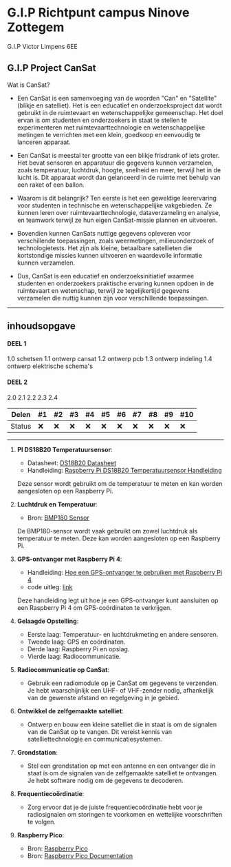# G.I.P Richtpunt campus Ninove Zottegem
G.I.P Victor Limpens 6EE


## **G.I.P Project CanSat**

Wat is CanSat?

- Een CanSat is een samenvoeging van de woorden "Can" en "Satellite" (blikje en satelliet). Het is een educatief en onderzoeksproject dat wordt gebruikt in de ruimtevaart en wetenschappelijke gemeenschap. Het doel ervan is om studenten en onderzoekers in staat te stellen te experimenteren met ruimtevaarttechnologie en wetenschappelijke metingen te verrichten met een klein, goedkoop en eenvoudig te lanceren apparaat.

- Een CanSat is meestal ter grootte van een blikje frisdrank of iets groter. Het bevat sensoren en apparatuur die gegevens kunnen verzamelen, zoals temperatuur, luchtdruk, hoogte, snelheid en meer, terwijl het in de lucht is. Dit apparaat wordt dan gelanceerd in de ruimte met behulp van een raket of een ballon.

- Waarom is dit belangrijk? Ten eerste is het een geweldige leerervaring voor studenten in technische en wetenschappelijke vakgebieden. Ze kunnen leren over ruimtevaarttechnologie, dataverzameling en analyse, en teamwork terwijl ze hun eigen CanSat-missie plannen en uitvoeren.

- Bovendien kunnen CanSats nuttige gegevens opleveren voor verschillende toepassingen, zoals weermetingen, milieuonderzoek of technologietests. Het zijn als kleine, betaalbare satellieten die kortstondige missies kunnen uitvoeren en waardevolle informatie kunnen verzamelen.

- Dus, CanSat is een educatief en onderzoeksinitiatief waarmee studenten en onderzoekers praktische ervaring kunnen opdoen in de ruimtevaart en wetenschap, terwijl ze tegelijkertijd gegevens verzamelen die nuttig kunnen zijn voor verschillende toepassingen.

****

## inhoudsopgave
<a name="inhoudsopgave"></a>
 #### DEEL 1
   1.0 schetsen
   1.1 ontwerp cansat
   1.2 ontwerp pcb
   1.3 ontwerp indeling
   1.4 ontwerp elektrische schema's 

 #### DEEL 2
   2.0
   2.1
   2.2
   2.3
   2.4


Delen | #1 | #2 | #3 | #4 | #5 | #6 | #7 | #8 | #9 | #10 
--- | --- | --- | --- |--- |--- |--- |--- |--- |--- |--- 
Status | ❌ | ❌ | ❌ | ❌ | ❌ | ❌ | ❌ | ❌ | ❌ | ❌ 

****

1. **PI DS18B20 Temperatuursensor**:
   - Datasheet: [DS18B20 Datasheet](https://www.digikey.be/en/htmldatasheets/production/1668/0/0/1/ds18b20z-t-r)
   - Handleiding: [Raspberry Pi DS18B20 Temperatuursensor Handleiding](https://www.circuitbasics.com/raspberry-pi-ds18b20-temperature-sensor-tutorial/)
   
   Deze sensor wordt gebruikt om de temperatuur te meten en kan worden aangesloten op een Raspberry Pi.

2. **Luchtdruk en Temperatuur**:
   - Bron: [BMP180 Sensor](https://raspberrytips.nl/bmp180/)
   
   De BMP180-sensor wordt vaak gebruikt om zowel luchtdruk als temperatuur te meten. Deze kan worden aangesloten op een Raspberry Pi.

3. **GPS-ontvanger met Raspberry Pi 4**:
   - Handleiding: [Hoe een GPS-ontvanger te gebruiken met Raspberry Pi 4](https://maker.pro/raspberry-pi/tutorial/how-to-use-a-gps-receiver-with-raspberry-pi-4)
   - code uitleg: [link](https://microcontrollerslab.com/neo-6m-gps-module-raspberry-pi-pico-micropython/)

   Deze handleiding legt uit hoe je een GPS-ontvanger kunt aansluiten op een Raspberry Pi 4 om GPS-coördinaten te verkrijgen.

4. **Gelaagde Opstelling**:
     - Eerste laag: Temperatuur- en luchtdrukmeting en andere sensoren.
     - Tweede laag: GPS en coördinaten.
     - Derde laag: Raspberry Pi en opslag.
     - Vierde laag: Radiocommunicatie.

5. **Radiocommunicatie op CanSat**:
   - Gebruik een radiomodule op je CanSat om gegevens te verzenden. Je hebt waarschijnlijk een UHF- of VHF-zender nodig, afhankelijk van de gewenste afstand en regelgeving in je gebied.

6. **Ontwikkel de zelfgemaakte satelliet**:
   - Ontwerp en bouw een kleine satelliet die in staat is om de signalen van de CanSat op te vangen. Dit vereist kennis van satelliettechnologie en communicatiesystemen.

7. **Grondstation**:
   - Stel een grondstation op met een antenne en een ontvanger die in staat is om de signalen van de zelfgemaakte satelliet te ontvangen. Je hebt software nodig om de gegevens te decoderen.

8. **Frequentiecoördinatie**:
   - Zorg ervoor dat je de juiste frequentiecoördinatie hebt voor je radiosignalen om storingen te voorkomen en wettelijke voorschriften te volgen.

9. **Raspberry Pico**:
   - Bron: [Raspberry Pico](https://picockpit.com/raspberry-pi/nl/alles-over-de-raspberry-pi-pico/)
   - Bron: [Raspberry Pico Documentation](https://www.raspberrypi.com/documentation/microcontrollers/raspberry-pi-pico.html)

